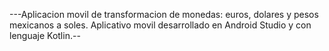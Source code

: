 ---Aplicacion movil de transformacion de monedas: euros, dolares y pesos mexicanos a soles. Aplicativo movil desarrollado en Android Studio y con lenguaje Kotlin.--
